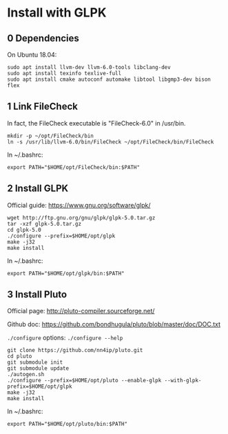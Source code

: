 # Install with GLPK


## 0 Dependencies

On Ubuntu 18.04:

```
sudo apt install llvm-dev llvm-6.0-tools libclang-dev
sudo apt install texinfo texlive-full
sudo apt install cmake autoconf automake libtool libgmp3-dev bison flex
```


## 1 Link FileCheck

In fact, the FileCheck executable is "FileCheck-6.0" in /usr/bin.

```
mkdir -p ~/opt/FileCheck/bin
ln -s /usr/lib/llvm-6.0/bin/FileCheck ~/opt/FileCheck/bin/FileCheck
```

In ~/.bashrc:
```
export PATH="$HOME/opt/FileCheck/bin:$PATH"
```


## 2 Install GLPK

Official guide: https://www.gnu.org/software/glpk/

```
wget http://ftp.gnu.org/gnu/glpk/glpk-5.0.tar.gz
tar -xzf glpk-5.0.tar.gz
cd glpk-5.0
./configure --prefix=$HOME/opt/glpk
make -j32
make install
```

In ~/.bashrc:
```
export PATH="$HOME/opt/glpk/bin:$PATH"
```

## 3 Install Pluto

Official page: http://pluto-compiler.sourceforge.net/

Github doc: https://github.com/bondhugula/pluto/blob/master/doc/DOC.txt

`./configure` options: `./configure --help`

```
git clone https://github.com/nn4ip/pluto.git
cd pluto
git submodule init
git submodule update
./autogen.sh
./configure --prefix=$HOME/opt/pluto --enable-glpk --with-glpk-prefix=$HOME/opt/glpk
make -j32
make install
```

In ~/.bashrc:
```
export PATH="$HOME/opt/pluto/bin:$PATH"
```